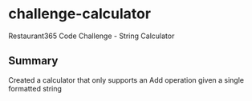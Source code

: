 # challenge-calculator
Restaurant365 Code Challenge - String Calculator

## Summary
Created a calculator that only supports an Add operation given a single formatted string
